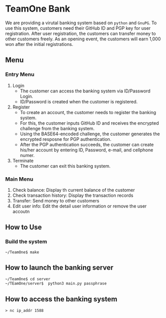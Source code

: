 # TeamOne Bank
We are providing a virutal banking system based on `python` and `GnuPG`.
To use this system, customers need their GitHub ID and PGP key for user registration.
After user registration, the customers can transfer money to other customers freely.
As an opening event, the customers will earn 1,000 won after the initial registrations.

## Menu

### Entry Menu
1. Login
   * The customer can access the banking system via ID/Password Login.
   * ID/Password is created when the customer is registered.
2. Register
   * To create an account, the customer needs to register the banking system.
   * For this, the customer inputs GitHub ID and receives the encrypted challenge from the banking system.
   * Using the BASE64-encoded challenge, the customer generates the encrypted resposne for PGP authentication.
   * After the PGP authentication succeeds, the customer can create his/her account by entering ID, Password, e-mail, and cellphone numer.
3. Terminate
   * The customer can exit this banking system.

### Main Menu
1. Check balance: Display th current balance of the customer
2. Check transaction history: Display the transaction records
3. Transfer: Send money to other customers
4. Edit user info: Edit the detail user information or remove the user accoutn

## How to Use

### Build the system
```
~/TeamOne$ make
```

## How to launch the banking server
```
~/TeamOne$ cd server
~/TEamOne/server$  python3 main.py passphrase
```

## How to access the banking system
```
> nc ip_addr 1588
``` 
